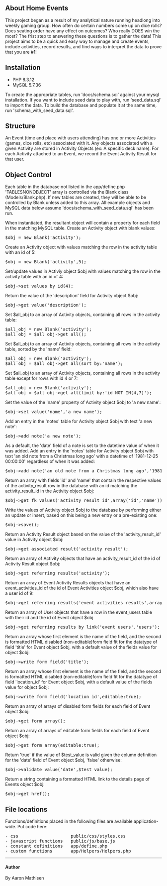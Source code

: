 ## About Home Events

This project began as a result of my analytical nature running headlong into weekly gaming group. How often do certain numbers come up on dice rolls? Does seating order have any effect on outcomes? Who really DOES win the most? The frist step to answering these questions is to gather the data! This project aims to be a quick and easy way to manage and create events, include activities, record results, and find ways to interpret the data to prove that you are #1!


## Installation

- PHP 8.3.12
- MySQL 5.7.36 

To create the appropriate tables, run 'docs/schema.sql' against your mysql installation.
If you want to include seed data to play with, run 'seed_data.sql' to import the data.
To build the database and populate it at the same time, run 'schema_with_seed_data.sql'.


## Structure

An Event (time and place with users attending) has one or more Activities (games, dice rolls, etc) associated with it. Any objects associated with a given Activity are stored in Activity Objects (ex: A specific deck name).
For each Activity attached to an Event, we record the Event Activity Result for that user.


## Object Control

Each table in the database not listed in the app/define.php 'TABLESNONOBJECT' array is controlled via the Blank class (Models/Blank.php). If new tables are created, they will be able to be controlled by Blank unless added to this array.
All example objects and MySQL data below assume 'docs/schema_with_seed_data.sql' has been run.

When instantiated, the resultant object will contain a property for each field in the matching MySQL table.
Create an Activity object with blank values:
<pre>
$obj = new Blank('activity');
</pre>
Create an Activity object with values matching the row in the activity table with an id of 5:
<pre>
$obj = new Blank('activity',5);
</pre>
Set/update values in Activiy object $obj with values matching the row in the activity table with an id of 4:
<pre>
$obj->set_values_by_id(4);
</pre>
Return the value of the 'description' field for Activity object $obj:
<pre>
$obj->get_value('description');
</pre>
Set $all_obj to an array of Activity objects, containing all rows in the activity table:
<pre>
$all_obj = new Blank('activity');
$all_obj = $all_obj->get_all();
</pre>
Set $all_obj to an array of Activity objects, containing all rows in the activity table, sorted by the 'name' field:
<pre>
$all_obj = new Blank('activity');
$all_obj = $all_obj->get_all(sort_by:'name');
</pre>
Set $all_obj to an array of Activity objects, containing all rows in the activity table except for rows with id 4 or 7:
<pre>
$all_obj = new Blank('activity');
$all_obj = $all_obj->get_all(limit_by:'id NOT IN(4,7)');
</pre>
Set the value of the 'name' property of Activity object $obj to 'a new name':
<pre>
$obj->set_value('name','a new name');
</pre>
Add an entry in the 'notes' table for Activity object $obj with text 'a new note':
<pre>
$obj->add_note('a new note');
</pre>
As a default, the 'date' field of a note is set to the datetime value of when it was added. Add an entry in the 'notes' table for Activity object $obj with text 'an old note from a Christmas long ago' with a datetime of '1981-12-25 00:00:00' regardless of when it was added:
<pre>
$obj->add_note('an old note from a Christmas long ago','1981-12-25 00:00:00');
</pre>
Return an array with fields 'id' and 'name' that contain the respective values of the activity_result row in the database with an id matching the activity_result_id in the Activity object $obj:
<pre>
$obj->get_fk_values('activity_result_id',array('id','name'));
</pre>
Write the values of Activity object $obj to the database by performing either an update or insert, based on this being a new entry or a pre-existing one:
<pre>
$obj->save();
</pre>
Return an Activity Result object based on the value of the 'activity_result_id' value in Activity object $obj:
<pre>
$obj->get_associated_result('activity_result');
</pre>
Return an array of Activity objects that have an activity_result_id of the id of Activity Result object $obj:
<pre>
$obj->get_referring_results('activity');
</pre>
Return an array of Event Activity Results objects that have an event_activities_id of the id of Event Activities object $obj, which also have a user id of 9:
<pre>
$obj->get_referring_results('event_activities_results',array('users_id',9));
</pre>
Return an array of User objects that have a row in the event_users table with their id and the id of Event object $obj
<pre>
$obj->get_referring_results_by_link('event_users','users');
</pre>
Return an array whose first element is the name of the field, and the second is formatted HTML disabled (non-editable)form field fit for the datatype of field 'title' for Event object $obj, with a default value of the fields value for object $obj:
<pre>
$obj->write_form_field('title');
</pre>
Return an array whose first element is the name of the field, and the second is formatted HTML disabled (non-editable)form field fit for the datatype of field 'location_id' for Event object $obj, with a default value of the fields value for object $obj:
<pre>
$obj->write_form_field('location_id',editable:true);
</pre>
Return an array of arrays of disabled form fields for each field of Event object $obj:
<pre>
$obj->get_form_array();
</pre>
Return an array of arrays of editable form fields for each field of Event object $obj:
<pre>
$obj->get_form_array(editable:true);
</pre>
Return 'true' if the value of $test_value is valid given the column definition for the 'date' field of Event object $obj, 'false' otherwise:
<pre>
$obj->validate_value('date',$test_value);
</pre>
Return a string containing a formatted HTML link to the details page of Events object $obj:
<pre>
$obj->get_href();
</pre>
## File locations
Functions/definitions placed in the following files are available application-wide. Put code here:
<pre>
- css                    public/css/styles.css
- javascript functions   public/js/base.js
- constant definitions   app/define.php
- custom functions       app/Helpers/Helpers.php
</pre>

***

#### Author
By Aaron Mathisen

